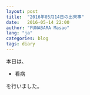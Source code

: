 ```yaml
---
layout: post
title:  "2016年05月14日の出来事"
date:   2016-05-14 22:00
author: "FUNABARA Masao"
lang: "ja"
categories: blog
tags: diary
---
```


本日は、

* 看病

を行いました。
